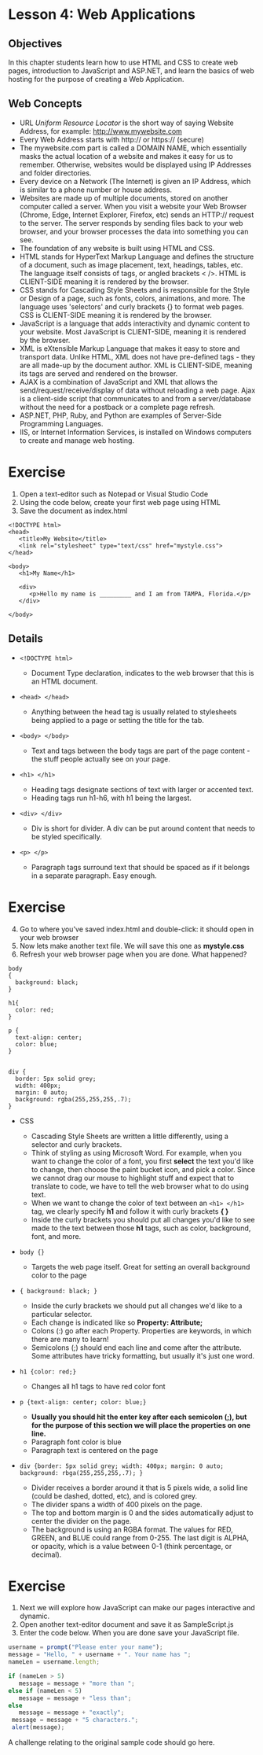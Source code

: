 # Lesson 4: Web Applications

## Objectives
In this chapter students learn how to use HTML and CSS to create web pages, introduction to JavaScript and ASP.NET, and learn the basics of web hosting for the purpose of creating a Web Application.

## Web Concepts
* URL *Uniform Resource Locator* is the short way of saying Website Address, for example: http://www.mywebsite.com
* Every Web Address starts with http:// or https:// (secure)
* The mywebsite.com part is called a DOMAIN NAME, which essentially masks the actual location of a website and makes it easy for us to remember.  Otherwise, websites would be displayed using IP Addresses and folder directories.
* Every device on a Network (The Internet) is given an IP Address, which is similar to a phone number or house address.
* Websites are made up of multiple documents, stored on another computer called a server.  When you visit a website your Web Browser (Chrome, Edge, Internet Explorer, Firefox, etc) sends an HTTP:// request to the server.  The server responds by sending files back to your web browser, and your browser processes the data into something you can see.
* The foundation of any website is built using HTML and CSS.
* HTML stands for HyperText Markup Language and defines the structure of a document, such as image placement, text, headings, tables, etc.  The language itself consists of tags, or angled brackets < />. HTML is CLIENT-SIDE meaning it is rendered by the browser.
* CSS stands for Cascading Style Sheets and is responsible for the Style or Design of a page, such as fonts, colors, animations, and more.  The language uses 'selectors' and curly brackets {} to format web pages.  CSS is CLIENT-SIDE meaning it is rendered by the browser.
* JavaScript is a language that adds interactivity and dynamic content to your website.  Most JavaScript is CLIENT-SIDE, meaning it is rendered by the browser.
* XML is eXtensible Markup Language that makes it easy to store and transport data.  Unlike HTML, XML does not have pre-defined tags - they are all made-up by the document author.  XML is CLIENT-SIDE, meaning its tags are served and rendered on the browser.
* AJAX is a combination of JavaScript and XML that allows the send/request/receive/display of data without reloading a web page.  Ajax is a client-side script that communicates to and from a server/database without the need for a postback or a complete page refresh.
* ASP.NET, PHP, Ruby, and Python are examples of Server-Side Programming Languages.
* IIS, or Internet Information Services, is installed on Windows computers to create and manage web hosting.


# Exercise
1. Open a text-editor such as Notepad or Visual Studio Code
2. Using the code below, create your first web page using HTML
3. Save the document as index.html

```HTML5
<!DOCTYPE html>
<head>
   <title>My Website</title>
   <link rel="stylesheet" type="text/css" href="mystyle.css">
</head>

<body>
   <h1>My Name</h1>

   <div>
      <p>Hello my name is _________ and I am from TAMPA, Florida.</p>
   </div>
   
</body>
```

## Details


* `<!DOCTYPE html>`
    * Document Type declaration, indicates to the web browser that this is an HTML document.
    
* `<head> </head>`
    * Anything between the head tag is usually related to stylesheets being applied to a page or setting the title for the tab.
 
 * `<body> </body>`
   * Text and tags between the body tags are part of the page content - the stuff people actually see on your page.
   
 * `<h1> </h1>`
   * Heading tags designate sections of text with larger or accented text.
   * Heading tags run h1-h6, with h1 being the largest.
   
 * `<div> </div>`
   * Div is short for divider.  A div can be put around content that needs to be styled specifically.
    
 * `<p> </p>`
   * Paragraph tags surround text that should be spaced as if it belongs in a separate paragraph.  Easy enough.
    
    

# Exercise

4. Go to where you've saved index.html and double-click: it should open in your web browser
5. Now lets make another text file.  We will save this one as **mystyle.css**
6. Refresh your web browser page when you are done.  What happened?

```HTML5
body
{
  background: black;
}

h1{
  color: red;
}

p {
  text-align: center;
  color: blue;
}


div {
  border: 5px solid grey;
  width: 400px;
  margin: 0 auto;
  background: rgba(255,255,255,.7);
}

```

* CSS
   * Cascading Style Sheets are written a little differently, using a selector and curly brackets.
   * Think of styling as using Microsoft Word.  For example, when you want to change the color of a font, you first **select** the text you'd like to change, then choose the paint bucket icon, and pick a color. Since we cannot drag our mouse to highlight stuff and expect that to translate to code, we have to tell the web browser what to do using text.  
   * When we want to change the color of text between an `<h1> </h1>` tag, we clearly specify **h1** and follow it with curly brackets **{ }**  
   * Inside the curly brackets you should put all changes you'd like to see made to the text between those **h1** tags, such as color, background, font, and more.
   
* `body {}`
    * Targets the web page itself.  Great for setting an overall background color to the page
    
* `{ background: black; }`
   * Inside the curly brackets we should put all changes we'd like to a particular selector.  
   * Each change is indicated like so **Property: Attribute;**
   * Colons (:) go after each Property.  Properties are keywords, in which there are many to learn!
   * Semicolons (;) should end each line and come after the attribute.  Some attributes have tricky formatting, but usually it's just one word.
   
* `h1 {color: red;}`
   * Changes all h1 tags to have red color font
   
* `p {text-align: center; color: blue;}`
   * **Usually you should hit the enter key after each semicolon (;), but for the purpose of this section we will place the properties on one line.**
   * Paragraph font color is blue
   * Paragraph text is centered on the page
   
* `div {border: 5px solid grey; width: 400px; margin: 0 auto; background: rbga(255,255,255,.7); }`
   * Divider receives a border around it that is 5 pixels wide, a solid line (could be dashed, dotted, etc), and is colored grey.
   * The divider spans a width of 400 pixels on the page.
   * The top and bottom margin is 0 and the sides automatically adjust to center the divider on the page.
   * The background is using an RGBA format.  The values for RED, GREEN, and BLUE could range from 0-255.  The last digit is ALPHA, or opacity, which is a value between 0-1 (think percentage, or decimal).

    
# Exercise
1. Next we will explore how JavaScript can make our pages interactive and dynamic.  
2. Open another text-editor document and save it as SampleScript.js
3. Enter the code below.  When you are done save your JavaScript file.

```JavaScript
username = prompt("Please enter your name");
message = "Hello, " + username + ". Your name has ";
nameLen = username.length;

if (nameLen > 5) 
   message = message + "more than ";
else if (nameLen < 5)
   message = message + "less than";
else
   message = message + "exactly";
 message = message + "5 characters.";
 alert(message);
 ```

A challenge relating to the original sample code should go here.
